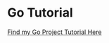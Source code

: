 # Go Tutorial

[Find my Go Project Tutorial Here](https://jkguzzo.github.io/comp423-course-notes/tutorials/go-setup/)